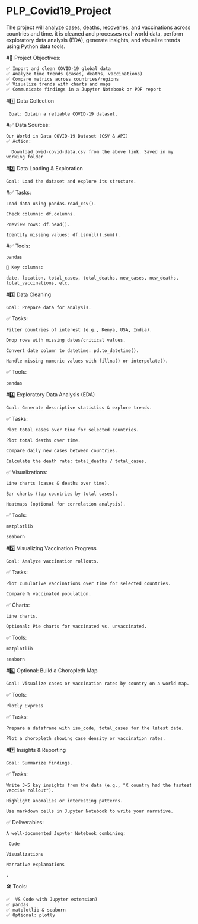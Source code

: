 # PLP_Covid19_Project
The project will analyze cases, deaths, recoveries, and vaccinations across countries and time. it is cleaned and processes real-world data, perform exploratory data analysis (EDA), generate insights, and visualize trends using Python data tools.

#🚩 Project Objectives:

    ✅ Import and clean COVID-19 global data
    ✅ Analyze time trends (cases, deaths, vaccinations)
    ✅ Compare metrics across countries/regions
    ✅ Visualize trends with charts and maps
    ✅ Communicate findings in a Jupyter Notebook or PDF report

#1️⃣ Data Collection

     Goal: Obtain a reliable COVID-19 dataset.

#✅ Data Sources:
    
    Our World in Data COVID-19 Dataset (CSV & API)
    ✅ Action:

      Download owid-covid-data.csv from the above link. Saved in my working folder

#2️⃣ Data Loading & Exploration

    Goal: Load the dataset and explore its structure.

#✅ Tasks:

    Load data using pandas.read_csv().

    Check columns: df.columns.

    Preview rows: df.head().

    Identify missing values: df.isnull().sum().

#✅ Tools:

    pandas

    📌 Key columns:

    date, location, total_cases, total_deaths, new_cases, new_deaths, total_vaccinations, etc.


#3️⃣ Data Cleaning

    Goal: Prepare data for analysis.

✅ Tasks:

    Filter countries of interest (e.g., Kenya, USA, India).

    Drop rows with missing dates/critical values.

    Convert date column to datetime: pd.to_datetime().

    Handle missing numeric values with fillna() or interpolate().

✅ Tools:

    pandas

#4️⃣ Exploratory Data Analysis (EDA)

    Goal: Generate descriptive statistics & explore trends.

✅ Tasks:

    Plot total cases over time for selected countries.

    Plot total deaths over time.

    Compare daily new cases between countries.

    Calculate the death rate: total_deaths / total_cases.

✅ Visualizations:

    Line charts (cases & deaths over time).

    Bar charts (top countries by total cases).

    Heatmaps (optional for correlation analysis).

✅ Tools:

    matplotlib

    seaborn

#5️⃣ Visualizing Vaccination Progress

    Goal: Analyze vaccination rollouts.

✅ Tasks:

    Plot cumulative vaccinations over time for selected countries.

    Compare % vaccinated population.

✅ Charts:

    Line charts.

    Optional: Pie charts for vaccinated vs. unvaccinated.

✅ Tools:

    matplotlib

    seaborn

#6️⃣ Optional: Build a Choropleth Map

    Goal: Visualize cases or vaccination rates by country on a world map.

✅ Tools:

    Plotly Express


✅ Tasks:

    Prepare a dataframe with iso_code, total_cases for the latest date.

    Plot a choropleth showing case density or vaccination rates.

#7️⃣ Insights & Reporting

    Goal: Summarize findings.

✅ Tasks:

    Write 3-5 key insights from the data (e.g., "X country had the fastest vaccine rollout").

    Highlight anomalies or interesting patterns.

    Use markdown cells in Jupyter Notebook to write your narrative.

✅ Deliverables:

    A well-documented Jupyter Notebook combining:

     Code

    Visualizations

    Narrative explanations

    .
🛠️ Tools:

    ✅  VS Code with Jupyter extension)
    ✅ pandas
    ✅ matplotlib & seaborn
    ✅ Optional: plotly
